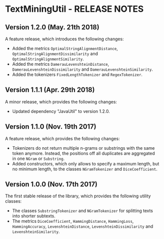 # TextMiningUtil - RELEASE NOTES

## Version 1.2.0 (May. 21th 2018)

A feature release, which introduces the following changes:

- Added the metrics `OptimalStringAlignmentDistance`, `OptimalStringAlignmentDissimilarity` and `OptimalStringAlignmentSimilarity`.
- Added the metrics `DamerauLevenshteinDistance`, `DamerauLevenshteinDissimilarity` and `DamerauLevenshteinSimilarity`.
- Added the tokenizers `FixedLengthTokenizer` and `RegexTokenizer`.

## Version 1.1.1 (Apr. 29th 2018)

A minor release, which provides the following changes:

- Updated dependency "JavaUtil" to version 1.2.0.

## Version 1.1.0 (Nov. 19th 2017)

A feature release, which provides the following changes:

- Tokenizers do not return multiple n-grams or substrings with the same token anymore. Instead, the positions off all duplicates are aggregated in one `NGram` or `Substring`.
- Added constructors, which only allows to specify a maximum length, but no minimum length, to the classes `NGramTokenizer` and `DiceCoefficient`.

## Version 1.0.0 (Nov. 17th 2017)

The first stable release of the library, which provides the following utility classes:

- The classes `SubstringTokenizer` and `NGramTokenizer` for splitting texts into shorter subtexts.
- The metrics `DiceCoefficient`, `HammingDistance`, `HammingLoss`, `HammingAccuracy`, `LevenshteinDistance`, `LevenshteinDissimilarity` and `LevenshteinSimilarity`.